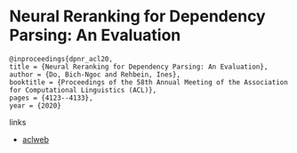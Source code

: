 # Neural Reranking for Dependency Parsing: An Evaluation

```
@inproceedings{dpnr_acl20,
title = {Neural Reranking for Dependency Parsing: An Evaluation},
author = {Do, Bich-Ngoc and Rehbein, Ines},
booktitle = {Proceedings of the 58th Annual Meeting of the Association for Computational Linguistics (ACL)},
pages = {4123--4133},
year = {2020}
```

links
- [aclweb](https://www.aclweb.org/anthology/2020.acl-main.379/)
